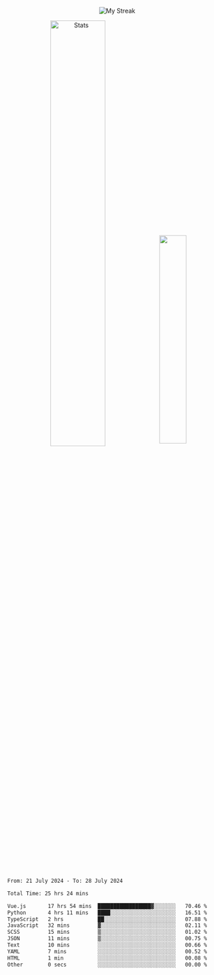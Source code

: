 <p align="center">
<picture>
  <source media="(prefers-color-scheme: dark)" srcset="http://github-readme-streak-stats.herokuapp.com?user=semolik&theme=dark&hide_border=true&background=DD272700">
  <img alt="My Streak" src="http://github-readme-streak-stats.herokuapp.com?user=semolik&hide_border=true">
</picture>
</p>
<div align="center">
  <picture>
    <source media="(prefers-color-scheme: dark)" srcset="https://github-readme-stats.vercel.app/api?username=semolik&show_icons=true&bg_color=DD272700&hide_border=true&theme=dark">
        <img alt="Stats" src="https://github-readme-stats.vercel.app/api?username=semolik&show_icons=true&bg_color=DD272700&hide_border=true" width="50%" >
  </picture>
  <sup>
  <picture>
  <source media="(prefers-color-scheme: dark)" srcset="https://github-readme-stats.vercel.app/api/top-langs/?username=semolik&layout=compact&hide_border=true&bg_color=DD272700&theme=dark">
  <img src="https://github-readme-stats.vercel.app/api/top-langs/?username=semolik&layout=compact&hide_border=true" width="35%" />
  </picture>
  </sup>
</div>
<!--START_SECTION:waka-->

```txt
From: 21 July 2024 - To: 28 July 2024

Total Time: 25 hrs 24 mins

Vue.js       17 hrs 54 mins  █████████████████▓░░░░░░░   70.46 %
Python       4 hrs 11 mins   ████░░░░░░░░░░░░░░░░░░░░░   16.51 %
TypeScript   2 hrs           ██░░░░░░░░░░░░░░░░░░░░░░░   07.88 %
JavaScript   32 mins         ▓░░░░░░░░░░░░░░░░░░░░░░░░   02.11 %
SCSS         15 mins         ▒░░░░░░░░░░░░░░░░░░░░░░░░   01.02 %
JSON         11 mins         ▒░░░░░░░░░░░░░░░░░░░░░░░░   00.75 %
Text         10 mins         ░░░░░░░░░░░░░░░░░░░░░░░░░   00.66 %
YAML         7 mins          ░░░░░░░░░░░░░░░░░░░░░░░░░   00.52 %
HTML         1 min           ░░░░░░░░░░░░░░░░░░░░░░░░░   00.08 %
Other        0 secs          ░░░░░░░░░░░░░░░░░░░░░░░░░   00.00 %
```

<!--END_SECTION:waka-->

